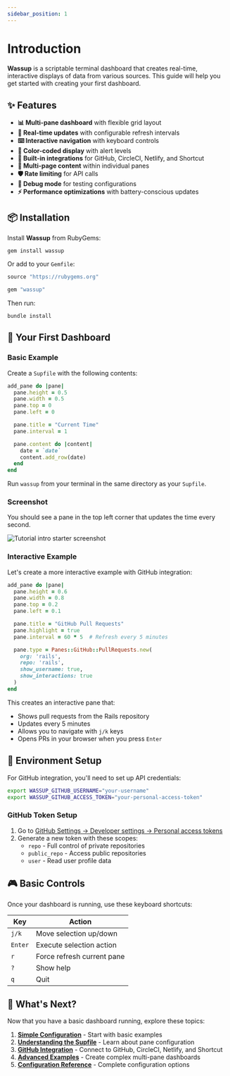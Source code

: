 ```yaml
---
sidebar_position: 1
---
```


# Introduction

**Wassup** is a scriptable terminal dashboard that creates real-time, interactive displays of data from various sources. This guide will help you get started with creating your first dashboard.

## ✨ Features

- **📊 Multi-pane dashboard** with flexible grid layout
- **🔄 Real-time updates** with configurable refresh intervals
- **⌨️ Interactive navigation** with keyboard controls
- **🎨 Color-coded display** with alert levels
- **🚀 Built-in integrations** for GitHub, CircleCI, Netlify, and Shortcut
- **📄 Multi-page content** within individual panes
- **🛡️ Rate limiting** for API calls
- **🔧 Debug mode** for testing configurations
- **⚡ Performance optimizations** with battery-conscious updates

## 📦 Installation

Install **Wassup** from RubyGems:

```shell
gem install wassup
```

Or add to your `Gemfile`:

```ruby
source "https://rubygems.org"

gem "wassup"
```

Then run:

```shell
bundle install
```

## 🚀 Your First Dashboard

### Basic Example

Create a `Supfile` with the following contents:

```ruby title="Supfile"
add_pane do |pane|
  pane.height = 0.5
  pane.width = 0.5
  pane.top = 0
  pane.left = 0

  pane.title = "Current Time"
  pane.interval = 1

  pane.content do |content|
    date = `date`
    content.add_row(date)
  end
end
```

Run `wassup` from your terminal in the same directory as your `Supfile`.

### Screenshot

You should see a pane in the top left corner that updates the time every second.

![Tutorial intro starter screenshot](/img/tutorial-intro-starter-screenshot.png)

### Interactive Example

Let's create a more interactive example with GitHub integration:

```ruby title="Supfile"
add_pane do |pane|
  pane.height = 0.6
  pane.width = 0.8
  pane.top = 0.2
  pane.left = 0.1

  pane.title = "GitHub Pull Requests"
  pane.highlight = true
  pane.interval = 60 * 5  # Refresh every 5 minutes

  pane.type = Panes::GitHub::PullRequests.new(
    org: 'rails',
    repo: 'rails',
    show_username: true,
    show_interactions: true
  )
end
```

This creates an interactive pane that:
- Shows pull requests from the Rails repository
- Updates every 5 minutes
- Allows you to navigate with `j/k` keys
- Opens PRs in your browser when you press `Enter`

## 🔧 Environment Setup

For GitHub integration, you'll need to set up API credentials:

```bash
export WASSUP_GITHUB_USERNAME="your-username"
export WASSUP_GITHUB_ACCESS_TOKEN="your-personal-access-token"
```

### GitHub Token Setup

1. Go to [GitHub Settings → Developer settings → Personal access tokens](https://github.com/settings/tokens)
2. Generate a new token with these scopes:
   - `repo` - Full control of private repositories
   - `public_repo` - Access public repositories
   - `user` - Read user profile data

## 🎮 Basic Controls

Once your dashboard is running, use these keyboard shortcuts:

| Key | Action |
|-----|--------|
| `j/k` | Move selection up/down |
| `Enter` | Execute selection action |
| `r` | Force refresh current pane |
| `?` | Show help |
| `q` | Quit |

## 🔄 What's Next?

Now that you have a basic dashboard running, explore these topics:

1. **[Simple Configuration](./basics/simple-configuration.md)** - Start with basic examples
2. **[Understanding the Supfile](./configuration/understanding-supfile.md)** - Learn about pane configuration
3. **[GitHub Integration](./integrations/github/setup.md)** - Connect to GitHub, CircleCI, Netlify, and Shortcut
4. **[Advanced Examples](./examples/dashboard-layouts.md)** - Create complex multi-pane dashboards
5. **[Configuration Reference](./configuration/pane-properties.md)** - Complete configuration options
